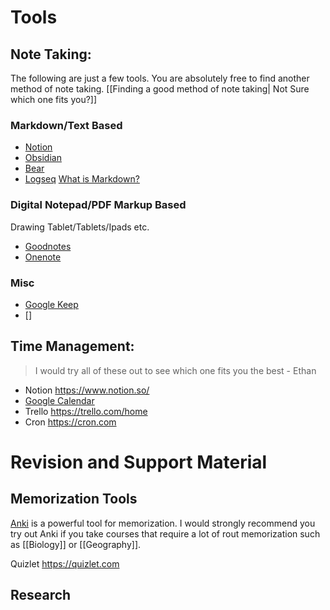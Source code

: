# Tools
## Note Taking:
The following are just a few tools. You are absolutely free to find another method of note taking. [[Finding a good method of note taking| Not Sure which one fits you?]]
### Markdown/Text Based
- [Notion](https://www.notion.so/) 
- [Obsidian](https://obsidian.md/)
- [Bear](https://bear.app/)
- [Logseq](https://logseq.com/)
[What is Markdown?](https://www.markdownguide.org/getting-started/)

### Digital Notepad/PDF Markup Based
Drawing Tablet/Tablets/Ipads etc.
- [Goodnotes](https://www.goodnotes.com/)
- [Onenote](https://www.onenote.com/)
### Misc
- [Google Keep](https://keep.google.com/)
- []
## Time Management:
> I would try all of these out to see which one fits you the best - Ethan
- Notion https://www.notion.so/
- [Google Calendar](https://calendar.google.com)
- Trello https://trello.com/home
- Cron https://cron.com
# Revision and Support Material
## Memorization Tools
[Anki](https://apps.ankiweb.net) is a powerful tool for memorization. I would strongly recommend you try out Anki if you take courses that require a lot of rout memorization such as [[Biology]] or [[Geography]]. 

Quizlet https://quizlet.com
## Research


